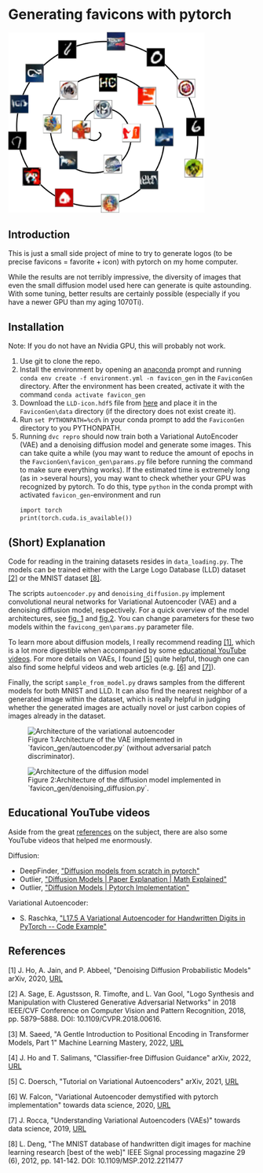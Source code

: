# Generating favicons with pytorch

<img src="images/title.png" alt="Generated Favicons" width="400"/>

## Introduction
This is just a small side project of mine to try to generate logos
(to be precise favicons = favorite + icon) with pytorch on my home
computer. 

While the results are not terribly impressive, the diversity of images that
even the small diffusion model used here can generate is quite astounding. 
With some tuning, better results are certainly possible (especially if you
have a newer GPU than my aging 1070Ti).

## Installation
Note: If you do not have an Nvidia GPU, this will probably not work.
1. Use git to clone the repo.
2. Install the environment by opening an [anaconda](https://www.anaconda.com/) prompt and running
   ```conda env create -f environment.yml -n favicon_gen```
   in the `FaviconGen` directory. After the environment has been created, activate it with the command
   ```conda activate favicon_gen```
3. Download the `LLD-icon.hdf5` file from [here](https://data.vision.ee.ethz.ch/sagea/lld/) and
   place it in the `FaviconGen\data` directory (if the directory does not exist create it).
4. Run ```set PYTHONPATH=%cd%``` in your conda prompt to add the `FaviconGen` directory to you
   PYTHONPATH.
5. Running ```dvc repro``` should now train both a Variational AutoEncoder (VAE) and a denoising 
   diffusion model and generate some images. This can take quite a while (you may want to reduce the 
   amount of epochs in the `FavcionGen\favicon_gen\params.py` file before running the command to make
   sure everything works). If the estimated time is extremely long (as in >several hours), you may want to check
   whether your GPU was recognized by pytorch. To do this, type `python` in the conda prompt with 
   activated `favicon_gen`-environment and run
   ```
   import torch
   print(torch.cuda.is_available())
   ```
   
## (Short) Explanation
Code for reading in the training datasets resides in `data_loading.py`. The models can
be trained either with the Large Logo Database (LLD) dataset [[2]](#2) or the
MNIST dataset [[8]](#8).

The scripts `autoencoder.py` and `denoising_diffusion.py` implement convolutional neural
networks for Variational Autoencoder (VAE) and a denoising diffusion model, respectively.
For a quick overview of the model architectures, see [fig. 1](#fig_1) and [fig.2](#fig_2).
You can change parameters for these two models within the `favicong_gen\params.py` parameter
file.

To learn more about diffusion models, I really recommend reading [[1]](#1), which is a
lot more digestible when accompanied by some [educational YouTube videos](#Educational-Youtube-Videos). 
For more details on VAEs, I found [[5]](#5) quite helpful, though one can also find some
helpful videos and web articles (e.g. [[6]](#6) and [[7]](#7)).

Finally, the script `sample_from_model.py` draws samples from the different models for both MNIST and LLD.
It can also find the nearest neighbor of a generated image within the dataset, which is really helpful
in judging whether the generated images are actually novel or just carbon copies of images already
in the dataset.

<figure>
   <img src="images/vae_architecture.png" alt="Architecture of the variational autoencoder" width="600"/>
   <figcaption>
      <a id="fig_1">Figure 1:</a>Architecture of the VAE implemented in `favicon_gen/autoencoder.py` (without
      adversarial patch discriminator).  
   </figcaption>
</figure>

<figure>
   <img src="images/diffusion_architecture.png" alt="Architecture of the diffusion model" width="600"/>
   <figcaption>
      <a id="fig_2">Figure 2:</a>Architecture of the diffusion model implemented in
      `favicon_gen/denoising_diffusion.py`.  
   </figcaption>
</figure>

## Educational YouTube videos
Aside from the great [references](#References) on the subject, there are also some YouTube videos
that helped me enormously. 

Diffusion:
- DeepFinder, ["Diffusion models from scratch in pytorch"](https://www.youtube.com/watch?v=a4Yfz2FxXiY&t=895s)
- Outlier, ["Diffusion Models | Paper Explanation | Math Explained"](https://www.youtube.com/watch?v=HoKDTa5jHvg&t=1374s)
- Outlier, ["Diffusion Models | Pytorch Implementation"](https://www.youtube.com/watch?v=TBCRlnwJtZU&t=1152s)

Variational Autoencoder:
- S. Raschka, ["L17.5 A Variational Autoencoder for Handwritten Digits in PyTorch -- Code Example"](https://www.youtube.com/watch?v=afNuE5z2CQ8&t=892s)


## References
<a id="1">[1]</a> 
J. Ho, A. Jain, and P. Abbeel, "Denoising Diffusion Probabilistic Models" arXiv, 2020,
[URL](http://arxiv.org/abs/2006.11239)

<a id="2">[2]</a>
A. Sage, E. Agustsson, R. Timofte, and L. Van Gool,
"Logo Synthesis and Manipulation with Clustered Generative Adversarial Networks"
in 2018 IEEE/CVF Conference on Computer Vision and Pattern Recognition, 2018,
pp. 5879–5888. DOI: 10.1109/CVPR.2018.00616.

<a id="3">[3]</a>
M. Saeed, "A Gentle Introduction to Positional Encoding in Transformer Models, Part 1" 
Machine Learning Mastery, 2022, [URL](https://machinelearningmastery.com/a-gentle-introduction-to-positional-encoding-in-transformer-models-part-1/)

<a id="4">[4]</a>
J. Ho and T. Salimans, "Classifier-free Diffusion Guidance" arXiv, 2022,
[URL](https://arxiv.org/abs/2207.12598)

<a id="5">[5]</a>
C. Doersch, "Tutorial on Variational Autoencoders" arXiv, 2021,
[URL](http://arxiv.org/abs/1606.05908)

<a id="6">[6]</a>
W. Falcon, "Variational Autoencoder demystified with pytorch implementation" 
towards data science, 2020, [URL](https://towardsdatascience.com/variational-autoencoder-demystified-with-pytorch-implementation-3a06bee395ed)

<a id="7">[7]</a>
J. Rocca, "Understanding Variational Autoencoders (VAEs)"
towards data science, 2019, [URL](https://towardsdatascience.com/understanding-variational-autoencoders-vaes-f70510919f73)

<a id="8">[8]</a>
L. Deng, "The MNIST database of handwritten digit images for machine learning research [best of the web]"
IEEE Signal processing magazine 29 (6), 2012, pp. 141-142. DOI: 10.1109/MSP.2012.2211477 